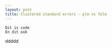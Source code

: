 ```yaml
---
layout: post
title: Clustered standard errors - plm vs felm
---
```


    Dit is code
    En dit ook
    
ddddd
